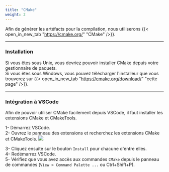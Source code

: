 ```yaml
---
title: "CMake"
weight: 2
---
```


Afin de générer les artéfacts pour la compilation, nous utiliserons {{< open_in_new_tab "https://cmake.org/" "CMake" />}}.

---

### Installation

Si vous êtes sous Unix, vous devriez pouvoir installer CMake depuis votre gestionnaire de paquets.\
Si vous êtes sous Windows, vous pouvez télécharger l'installeur que vous trouverez sur {{< open_in_new_tab "https://cmake.org/download/" "cette page" />}}.

---

### Intégration à VSCode

Afin de pouvoir utiliser CMake facilement depuis VSCode, il faut installer les extensions CMake et CMakeTools.

1- Démarrez VSCode.\
2- Ouvrez le panneau des extensions et recherchez les extensions CMake et CMakeTools.
![](/CPP_Learning/images/cmake-ext.png)

3- Cliquez ensuite sur le bouton `Install` pour chacune d'entre elles.\
4- Redémarrez VSCode.\
5- Vérifiez que vous avez accès aux commandes `CMake` depuis le panneau de commandes (`View > Command Palette ...` ou Ctrl+Shift+P).
